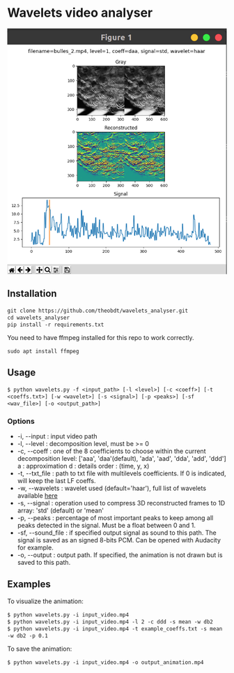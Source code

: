 # Wavelets video analyser
![example](figures/img1.png)

## Installation

```
git clone https://github.com/theobdt/wavelets_analyser.git
cd wavelets_analyser
pip install -r requirements.txt
```
You need to have ffmpeg installed for this repo to work correctly.
```
sudo apt install ffmpeg
```

## Usage 
```
$ python wavelets.py -f <input_path> [-l <level>] [-c <coeff>] [-t <coeffs.txt>] [-w <wavelet>] [-s <signal>] [-p <peaks>] [-sf <wav_file>] [-o <output_path>]
```

### Options

* -i, --input : input video path
* -l, --level : decomposition level, must be >= 0
* -c, --coeff : one of the 8 coefficients to choose within the current decomposition level: ['aaa', 'daa'(default), 'ada', 'aad', 'dda', 'add', 'ddd']
    a : approximation
    d : details
    order : (time, y, x) 
* -t, --txt_file : path to txt file with multilevels coefficients. If 0 is indicated, will keep the last LF coeffs.
* -w, --wavelets : wavelet used (default='haar'), full list of wavelets available [here](https://pywavelets.readthedocs.io/en/latest/ref/wavelets.html)
* -s, --signal : operation used to compress 3D reconstructed frames to 1D array: 'std' (default) or 'mean'
* -p, --peaks : percentage of most important peaks to keep among all peaks detected in the signal. Must be a float between 0 and 1.
* -sf, --sound_file : if specified output signal as sound to this path. The signal is saved as an signed 8-bits PCM. Can be opened with Audacity for example.
* -o, --output : output path. If specified, the animation is not drawn but is saved to this path.

## Examples
To visualize the animation:
```
$ python wavelets.py -i input_video.mp4
$ python wavelets.py -i input_video.mp4 -l 2 -c ddd -s mean -w db2
$ python wavelets.py -i input_video.mp4 -t example_coeffs.txt -s mean -w db2 -p 0.1
```

To save the animation:
```
$ python wavelets.py -i input_video.mp4 -o output_animation.mp4
```
